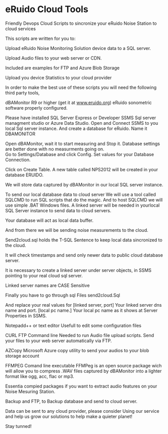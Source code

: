 # eRuido Cloud Tools
Friendly Devops Cloud Scripts  to sincronize your eRuido Noise Station to cloud services

This scripts are written for you to:

Upload eRuido Noise Monitoring Solution device data to a SQL server.

Upload Audio files to your web server or CDN. 

Included are examples for FTP and Azure Blob Storage

Upload you device Statistics to your cloud provider

In order to make the best use of these scripts you will need the following third party tools,

dBAMonitor R9 or higher (get it at www.eruido.org)
eRuido sonometric software properly configured. 

Please have installed 
SQL Server Express or Developer
SSMS Sql server managment studio or Azure Data Studio. 
Open and Connect SSMS to you local 
Sql server instance. 
And create a database for eRuido. 
Name it DBAMONITOR

Open dBAMonitor, wait it to start measuring and Stop it. Database settings are better done with no measurments going on.  
Go to Settings/Database and 
click Config. Set values for your Database Connection.

Click on Create Table. A new  table called NPS2012 will be created in your database ERUIDO. 

We will store data captured by  dBAMonitor in our local SQL  server instance.

To send our local database data to cloud server We will use a tool called 
SQLCMD to run SQL scripts that do the magic. And to host 
SQLCMD we will use simple .BAT  Windows files. A linked server will be needed in yourlocal SQL Server instance to send data to cloud servers.

Your database will act as local  data buffer. 

And from there we will be sending noise measurements to the cloud.

Send2cloud.sql holds the T-SQL Sentence to keep local data sincronized to the cloud. 

It will check timestamps and send only newer data to public cloud database 
server. 

It is necessary to create a linked server under server objects, in SSMS pointing  to your real cloud sql server.

Linked server names are CASE Sensitive

Finally you have to go through sql  Files  send2cloud.Sql

And replace your real values for
[linked server, port] 
    Your linked server dns name and port. 
[local pc name.] 
     Your local pc name as it shows at
     Server Properties in SSMS. 

Notepadd++ or text editor
  Usefull to edit some configuration files
  
CURL FTP Command line
  Needed to run Audio file upload scripts. Send your files to your web server automatically via FTP.
  
AZCopy
  Microsoft Azure copy utility to send your audios to your blob storage account

FFMPEG Comand line executable
  FFMPeg is an open source package wich will allow you to compress .WAV files captured by dBAMonitor into a lighter format like ogg, acc, flac or mp3.

Essentia compied packages if you want to extract audio features on your Noise Mesuring Station.

Backup and FTP, to 
Backup database and send to cloud server. 


Data can be sent to any cloud provider, please consider
Using our service and help us grow our solutions to help make a quieter planet! 

Stay tunned! 
